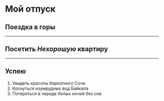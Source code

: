 # Мой отпуск

## Поездка в **горы**

---

## Посетить **_Нехорошую_ квартиру**


---
## Успею
1. Увидеть красоты *бархатного* Сочи
2. Коснуться изумрудных вод Байкала
3. Потеряться в череде _*белых*_ ночей без сна